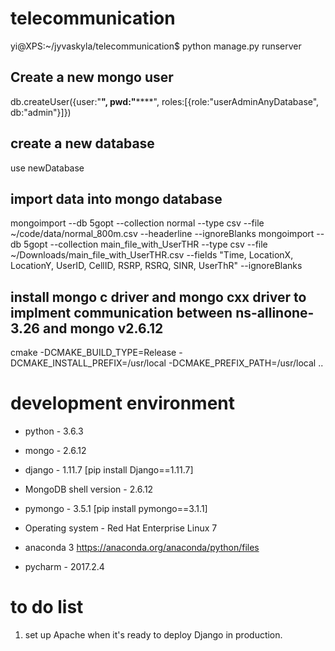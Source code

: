 # telecommunication

yi@XPS:~/jyvaskyla/telecommunication$ python manage.py runserver


## Create a new mongo user
db.createUser({user:"**", pwd:"******", roles:[{role:"userAdminAnyDatabase", db:"admin"}]})

## create a new database
use newDatabase

## import data into mongo database
mongoimport --db 5gopt --collection normal --type csv --file ~/code/data/normal_800m.csv --headerline --ignoreBlanks
mongoimport --db 5gopt --collection main_file_with_UserTHR --type csv --file ~/Downloads/main_file_with_UserTHR.csv --fields "Time, LocationX, LocationY, UserID, CellID, RSRP, RSRQ, SINR, UserThR" --ignoreBlanks

## install mongo c driver and mongo cxx driver to implment communication between ns-allinone-3.26 and mongo v2.6.12
cmake -DCMAKE_BUILD_TYPE=Release -DCMAKE_INSTALL_PREFIX=/usr/local -DCMAKE_PREFIX_PATH=/usr/local ..

# development environment
* python - 3.6.3
* mongo - 2.6.12
* django - 1.11.7
[pip install Django==1.11.7]
* MongoDB shell version - 2.6.12
* pymongo - 3.5.1
[pip install pymongo==3.1.1]
* Operating system - Red Hat Enterprise Linux 7
* anaconda 3
https://anaconda.org/anaconda/python/files

* pycharm - 2017.2.4




# to do list
1.  set up Apache when it's ready to deploy Django in production.
